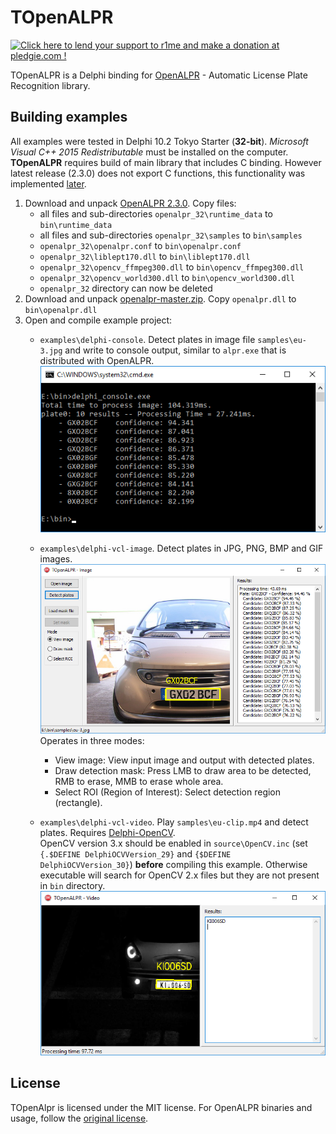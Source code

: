 # TOpenALPR
[![Click here to lend your support to r1me and make a donation at pledgie.com !](https://pledgie.com/campaigns/34292.png)](https://pledgie.com/campaigns/34292)

TOpenALPR is a Delphi binding for [OpenALPR](https://github.com/openalpr/openalpr) - Automatic License Plate Recognition library.

## Building examples
All examples were tested in Delphi 10.2 Tokyo Starter (**32-bit**). *Microsoft Visual C++ 2015 Redistributable* must be installed on the computer.  
**TOpenALPR** requires build of main library that includes C binding. However latest release (2.3.0) does not export C functions, this functionality was implemented [later](https://github.com/openalpr/openalpr/commit/ae9cb421028b324c3c556d09c9bf60b703443c78).  
1. Download and unpack [OpenALPR 2.3.0](https://github.com/openalpr/openalpr/releases/download/v2.3.0/openalpr-2.3.0-win-32bit.zip). Copy files:
   - all files and sub-directories `openalpr_32\runtime_data` to `bin\runtime_data`
   - all files and sub-directories `openalpr_32\samples` to `bin\samples`
   - `openalpr_32\openalpr.conf` to `bin\openalpr.conf`
   - `openalpr_32\liblept170.dll` to `bin\liblept170.dll`
   - `openalpr_32\opencv_ffmpeg300.dll` to `bin\opencv_ffmpeg300.dll`
   - `openalpr_32\opencv_world300.dll` to `bin\opencv_world300.dll`
   - `openalpr_32` directory can now be deleted
2. Download and unpack [openalpr-master.zip](http://r1me.pl/openalpr-master.zip). Copy `openalpr.dll` to `bin\openalpr.dll`
3. Open and compile example project: 
   - `examples\delphi-console`. Detect plates in image file `samples\eu-3.jpg` and write to console output, similar to `alpr.exe` that is distributed with OpenALPR.
   ![delphi-console](examples/delphi-console/delphi-console.png)
   
   - `examples\delphi-vcl-image`. Detect plates in JPG, PNG, BMP and GIF images.  
   ![delphi-vcl-image](examples/delphi-vcl-image/delphi-vcl-image.png)
   Operates in three modes: 
      - View image: View input image and output with detected plates.
      - Draw detection mask: Press LMB to draw area to be detected, RMB to erase, MMB to erase whole area.
      - Select ROI (Region of Interest): Select detection region (rectangle).  
    
   - `examples\delphi-vcl-video`. Play `samples\eu-clip.mp4` and detect plates. Requires [Delphi-OpenCV](https://github.com/Laex/Delphi-OpenCV).  
   OpenCV version 3.x should be enabled in `source\OpenCV.inc` (set `{.$DEFINE DelphiOCVVersion_29}` and `{$DEFINE DelphiOCVVersion_30}`) **before** compiling this example. Otherwise executable will search for OpenCV 2.x files but they are not present in `bin` directory.
   ![delphi-vcl-video](examples/delphi-vcl-video/delphi-vcl-video.png)  
   
## License
TOpenAlpr is licensed under the MIT license.
For OpenALPR binaries and usage, follow the [original license](https://github.com/openalpr/openalpr#license).
